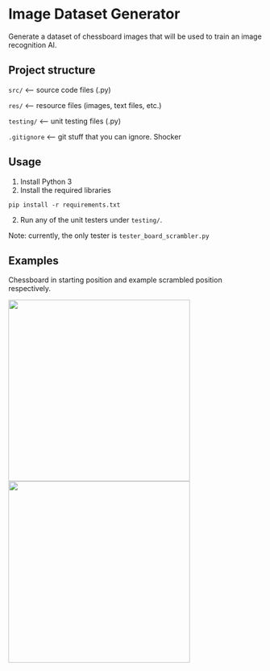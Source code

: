 # Image Dataset Generator
Generate a dataset of chessboard images that will be used to train an image recognition AI. 

## Project structure
```src/``` <-- source code files (.py)

```res/``` <-- resource files (images, text files, etc.)

```testing/``` <-- unit testing files (.py)

```.gitignore``` <-- git stuff that you can ignore. Shocker

## Usage
1. Install Python 3
2. Install the required libraries

```pip install -r requirements.txt```

2. Run any of the unit testers under ```testing/```.
   
Note: currently, the only tester is ```tester_board_scrambler.py```

## Examples
Chessboard in starting position and example scrambled position respectively.

<img src=res/sample-board-starting-position.png width=360 height=360>    <img src=res/sample-board-scrambled.png width=360 height=360>
